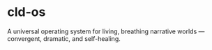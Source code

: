 # cld-os

A universal operating system for living, breathing narrative worlds — convergent, dramatic, and self-healing.
